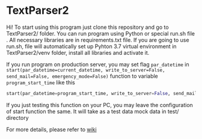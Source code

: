 # TextParser2

Hi! To start using this program just clone this repository and go to TextParser2/ folder. You can run program using Python or special run.sh file . All necessary libraries are in requirements.txt file. If you are going to use run.sh, file will automatically set up Pyhton 3.7 virtual environment in TextParser2/venv folder, install all libraries and activate it.

If you run program on production server, you may set flag `par_datetime` in `start(par_datetime=current_datetime, write_to_server=False, send_mail=False, emergency_mode=False)` function to variable `program_start_time` like this

```python
start(par_datetime=program_start_time, write_to_server=False, send_mail=False, emergency_mode=False)
```

If you just testing this function on your PC, you may leave the configuration of start function the same. It will take as a test data mock data in test/ directory 

For more details, please refer to [wiki](https://github.com/vovapasko/TextParser2/wiki)
